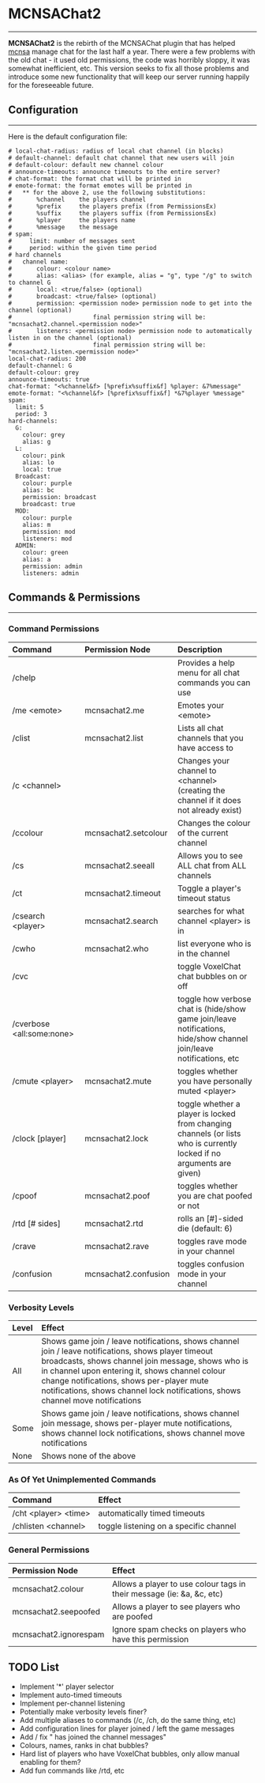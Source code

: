 # MCNSAChat2
---
**MCNSAChat2** is the rebirth of the MCNSAChat plugin that has helped [mcnsa](http://mcnsa.com) manage chat for the last half a year. There were a few problems with the old chat - it used old permissions, the code was horribly sloppy, it was somewhat inefficient, etc. This version seeks to fix all those problems and introduce some new functionality that will keep our server running happily for the foreseeable future.

## Configuration
---
Here is the default configuration file:

	# local-chat-radius: radius of local chat channel (in blocks)
	# default-channel: default chat channel that new users will join
	# default-colour: default new channel colour
	# announce-timeouts: announce timeouts to the entire server?
	# chat-format: the format chat will be printed in
	# emote-format: the format emotes will be printed in
	# 	** for the above 2, use the following substitutions:
	#		%channel	the players channel
	#		%prefix		the players prefix (from PermissionsEx)
	#		%suffix		the players suffix (from PermissionsEx)
	#		%player		the players name
	#		%message	the message
	# spam:
	#     limit: number of messages sent
	#     period: within the given time period
	# hard channels
	#	channel name:
	#		colour: <colour name>
	#		alias: <alias> (for example, alias = "g", type "/g" to switch to channel G
	#		local: <true/false> (optional)
	#		broadcast: <true/false> (optional)
	#		permission: <permission node> permission node to get into the channel (optional)
	#						final permission string will be: "mcnsachat2.channel.<permission node>"
	#		listeners: <permission node> permission node to automatically listen in on the channel (optional)
	#						final permission string will be: "mcnsachat2.listen.<permission node>"
	local-chat-radius: 200
	default-channel: G
	default-colour: grey
	announce-timeouts: true
	chat-format: "<%channel&f> [%prefix%suffix&f] %player: &7%message"
	emote-format: "<%channel&f> [%prefix%suffix&f] *&7%player %message"
	spam:
	  limit: 5
	  period: 3
	hard-channels:
	  G:
	    colour: grey
	    alias: g
	  L:
	    colour: pink
	    alias: lo
	    local: true
	  Broadcast:
	    colour: purple
	    alias: bc
	    permission: broadcast
	    broadcast: true
	  MOD:
	    colour: purple
	    alias: m
	    permission: mod
	    listeners: mod
	  ADMIN:
	    colour: green
	    alias: a
	    permission: admin
	    listeners: admin

## Commands & Permissions
---
### Command Permissions
|**Command**|**Permission Node**|**Description**|
|:------|:--------------|:----------|
|/chelp||Provides a help menu for all chat commands you can use|
|/me \<emote\>|mcnsachat2.me|Emotes your \<emote\>|
|/clist|mcnsachat2.list|Lists all chat channels that you have access to|
|/c \<channel\>||Changes your channel to \<channel\> (creating the channel if it does not already exist)|
|/ccolour <colour>|mcnsachat2.setcolour|Changes the colour of the current channel|
|/cs|mcnsachat2.seeall|Allows you to see ALL chat from ALL channels|
|/ct <player>|mcnsachat2.timeout|Toggle a player's timeout status|
|/csearch \<player\>|mcnsachat2.search|searches for what channel \<player\> is in|
|/cwho|mcnsachat2.who|list everyone who is in the channel|
|/cvc||toggle VoxelChat chat bubbles on or off|
|/cverbose \<all:some:none\>||toggle how verbose chat is (hide/show game join/leave notifications, hide/show channel join/leave notifications, etc|
|/cmute \<player\>|mcnsachat2.mute|toggles whether you have personally muted \<player\>|
|/clock [player]|mcnsachat2.lock|toggle whether a player is locked from changing channels (or lists who is currently locked if no arguments are given)|
|/cpoof|mcnsachat2.poof|toggles whether you are chat poofed or not|
|/rtd [# sides]|mcnsachat2.rtd|rolls an [#]-sided die (default: 6)|
|/crave|mcnsachat2.rave|toggles rave mode in your channel|
|/confusion|mcnsachat2.confusion|toggles confusion mode in your channel|

### Verbosity Levels ##
|**Level**|**Effect**|
|:--------|:---------|
|All|Shows game join / leave notifications, shows channel join / leave notifications, shows player timeout broadcasts, shows channel join message, shows who is in channel upon entering it, shows channel colour change notifications, shows per-player mute notifications, shows channel lock notifications, shows channel move notifications|
|Some|Shows game join / leave notifications, shows channel join message, shows per-player mute notifications, shows channel lock notifications, shows channel move notifications|
|None|Shows none of the above|

### As Of Yet Unimplemented Commands
|**Command**|**Effect**|
|:----------|:---------|
|/cht \<player\> \<time\>|automatically timed timeouts|
|/chlisten \<channel\>|toggle listening on a specific channel|

### General Permissions
|**Permission Node**|**Effect**|
|:------------------|:---------|
|mcnsachat2.colour|Allows a player to use colour tags in their message (ie: &a, &c, etc)|
|mcnsachat2.seepoofed|Allows a player to see players who are poofed|
|mcnsachat2.ignorespam|Ignore spam checks on players who have this permission|

## TODO List ##
* Implement '*' player selector
* Implement auto-timed timeouts
* Implement per-channel listening
* Potentially make verbosity levels finer?
* Add multiple aliases to commands (/c, /ch, do the same thing, etc)
* Add configuration lines for player joined / left the game messages
* Add / fix "<player> has joined the channel messages"
* Colours, names, ranks in chat bubbles?
* Hard list of players who have VoxelChat bubbles, only allow manual enabling for them?
* Add fun commands like /rtd, etc